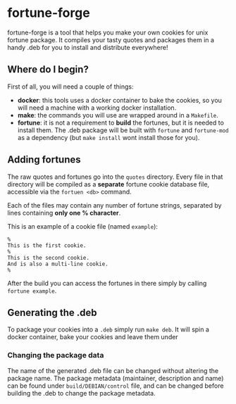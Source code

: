 # fortune-forge

fortune-forge is a tool that helps you make your own cookies for unix fortune
package. It compiles your tasty quotes and packages them in a handy .deb for you
to install and distribute everywhere!

## Where do I begin?

First of all, you will need a couple of things:

- **docker**: this tools uses a docker container to bake the cookies, so you
  will need a machine with a working docker installation.
- **make**: the commands you will use are wrapped around in a `Makefile`.
- **fortune**: it is not a requirement to __build__ the fortunes, but it is
  needed to install them. The .deb package will be built with `fortune` and
`fortune-mod` as a dependency (but `make install` wont install those for you).

## Adding fortunes

The raw quotes and fortunes go into the `quotes` directory. Every file in that
directory will be compiled as a __separate__ fortune cookie database file,
accessible via the `fortuen <db>` command.

Each of the files may contain any number of fortune strings, separated by lines
containing __only one % character__.

This is an example of a cookie file (named `example`):
```
%
This is the first cookie.
%
This is the second cookie.
And is also a multi-line cookie.
%
```

After the build you can access the fortunes in there simply by calling `fortune
example`.

## Generating the .deb

To package your cookies into a `.deb` simply run `make deb`. It will spin a
docker container, bake your cookies and leave them under

### Changing the package data

The name of the generated .deb file can be changed without altering the package
name. The package metadata (maintainer, description and name) can be found under
`build/DEBIAN/control` file, and can be changed before building the .deb to
change the package metadata.

